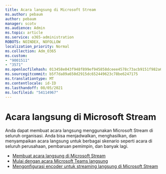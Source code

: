 ```yaml
---
title: Acara langsung di Microsoft Stream
ms.author: pebaum
author: pebaum
manager: scotv
ms.audience: Admin
ms.topic: article
ms.service: o365-administration
ROBOTS: NOINDEX, NOFOLLOW
localization_priority: Normal
ms.collection: Adm_O365
ms.custom:
- "9001511"
- "3571"
ms.openlocfilehash: 013458e043f948f899ef945858dceee4578c73acb9151f982a6ca010a5683f52
ms.sourcegitcommit: b5f7da89a650d2915dc652449623c78be6247175
ms.translationtype: MT
ms.contentlocale: id-ID
ms.lasthandoff: 08/05/2021
ms.locfileid: "54114967"
---
```

# <a name="live-events-in-microsoft-stream"></a>Acara langsung di Microsoft Stream

Anda dapat membuat acara langsung menggunakan Microsoft Stream di seluruh organisasi. Anda bisa menjadwalkan, menghasilkan, dan menyampaikan acara langsung untuk berbagai skenario seperti acara di seluruh perusahaan, pembaruan pemimpin, dan banyak lagi.

- [Membuat acara langsung di Microsoft Stream](https://docs.microsoft.com/stream/live-create-event)
- [Mulai dengan acara Microsoft Teams langsung](https://support.office.com/article/get-started-with-microsoft-teams-live-events-d077fec2-a058-483e-9ab5-1494afda578a)
- [Mengonfigurasi encoder untuk streaming langsung di Microsoft Stream](https://docs.microsoft.com/stream/live-encoder-setup)
